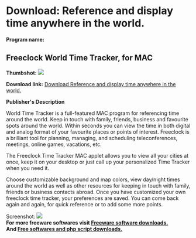 # Download: Reference and display time anywhere in the world.

**Program name:**

## Freeclock World Time Tracker, for MAC

  
**Thumbshot:** ![](http://www.freewarefiles.com/screenshot/freeclock_md.gif)   
  
**Download link:** [Download Reference and display time anywhere in the world.](http://freesoftwares.boysofts.com/Freeclock-World-Time-Tracker-For-MAC_program_2470.html)  
  


**Publisher's Description**  
  


World Time Tracker is a full-featured MAC program for referencing time around the world. Keep in touch with family, friends, business and favourite spots around the world. Within seconds you can view the time in both digital and analog format of your favourite places or points of interest. Freeclock is a brilliant tool for planning, managing, and scheduling teleconferences, meetings, online games, vacations, etc. 

The Freeclock Time Tracker MAC applet allows you to view all your cities at once, keep it on your desktop or just call up your personalized Time Tracker when you need it. 

Choose customizable background and map colors, view day/night times around the world as well as other resources for keeping in touch with family, friends or business contacts abroad. Once you have customized your own freeclock time tracker, your preferences are saved. You can come back again and again, for quick reference or to add some more points. 

  
  
Screenshot: ![](http://www.freewarefiles.com/screenshot/freeclock.gif)   
**For more freeware softwares visit [Freeware software downloads.](http://freesoftwares.boysofts.com/)**   
**And [Free softwares and php script downloads.](http://www.boysofts.com/)**
